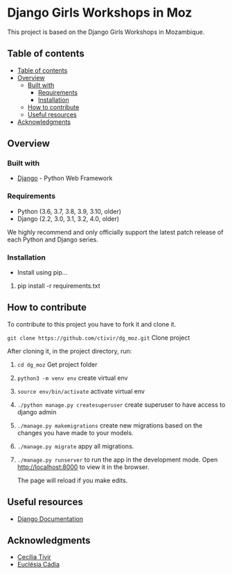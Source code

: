 # Django Girls Workshops in Moz 

This project is based on the Django Girls Workshops in Mozambique.  

## Table of contents

 - [Table of contents](#table-of-contents)
 - [Overview](#overview)
    - [Built with](#built-with)
      - [Requirements](#Requirements)
      - [Installation](#Installation)
    - [How to contribute](#how-to-contribute)
    - [Useful resources](#useful-resources)
 - [Acknowledgments](#acknowledgments)

## Overview

### Built with

- [Django](https://www.djangoproject.com/) - Python Web Framework

### Requirements

- Python (3.6, 3.7, 3.8, 3.9, 3.10, older)
- Django (2.2, 3.0, 3.1, 3.2, 4.0, older)

We highly recommend and only officially support the latest patch release of each Python and Django series.

### Installation

- Install using pip...

 1. pip install -r requirements.txt

## How to contribute

To contribute to this project you have to fork it and clone it.

`git clone https://github.com/ctivir/dg_moz.git` Clone project

After cloning it, in the project directory, run:

 1. `cd dg_moz` Get project folder
 2. `python3 -m venv env` create virtual env
 3. `source env/bin/activate` activate virtual env
 4. `./python manage.py createsuperuser` create superuser to have access to django admin
 5. `./manage.py makemigrations` create new migrations based on the changes you have made to your models.
 6. `./manage.py migrate` appy all migrations.
 7. `./manage.py runserver` to run the app in the development mode.
     Open [http://localhost:8000](http://localhost:8000) to view it in the browser.

     The page will reload if you make edits.

## Useful resources

- [Django Documentation](https://docs.djangoproject.com)

## Acknowledgments
- [Cecilia Tivir](https://github.com/ctivir)
- [Euclésia Cádia](https://github.com/euclesiacadia)

